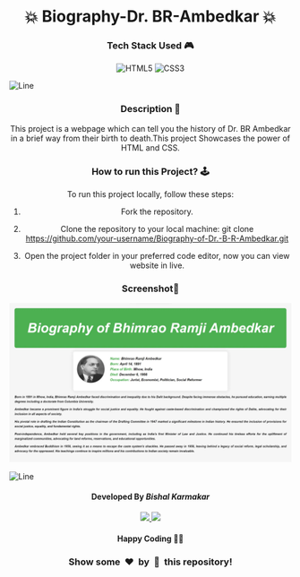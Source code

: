 <h1 align='center'><b>💥 Biography-Dr. BR-Ambedkar 💥</b></h1>

<!-- -------------------------------------------------------------------------------------------------------------- -->

<h3 align='center'>Tech Stack Used 🎮</h3>


<div align='center'>

  ![HTML5](https://img.shields.io/badge/html5-%23E34F26.svg?style=for-the-badge&logo=html5&logoColor=white)
  ![CSS3](https://img.shields.io/badge/css3-%231572B6.svg?style=for-the-badge&logo=css3&logoColor=white)

</div>


![Line](https://github.com/Avdhesh-Varshney/WebMasterLog/assets/114330097/4b78510f-a941-45f8-a9d5-80ed0705e847)

<!-- -------------------------------------------------------------------------------------------------------------- -->

<h3 align='center'>Description 📃</h3>

<div align='center'>
    <p>This project is a webpage which can tell you the history of Dr. BR Ambedkar in a brief way from their birth to death.This project Showcases the power of HTML and CSS.</p>
</div>


<!-- -------------------------------------------------------------------------------------------------------------- -->

<h3 align='center'>How to run this Project? 🕹️</h3>

<div align='center'>
    <p>To run this project locally, follow these steps:

1. Fork the repository.

2. Clone the repository to your local machine:
    git clone https://github.com/your-username/Biography-of-Dr.-B-R-Ambedkar.git

3. Open the project folder in your preferred code editor, now you can view website in live.

</p>
</div>

<!-- -------------------------------------------------------------------------------------------------------------- -->

<h3 align='center'>Screenshot📸</h3>
<img src ='./Biography-BR-Ambedkar.webp'>

![Line](https://github.com/Avdhesh-Varshney/WebMasterLog/assets/114330097/4b78510f-a941-45f8-a9d5-80ed0705e847)

<!-- -------------------------------------------------------------------------------------------------------------- -->

<h4 align='center'>Developed By <b><i>Bishal Karmakar</i></b></h4>
<p align='center'>
  <a href='https://www.linkedin.com/in/bishal-karmakar-03629524b/'>
    <img src='https://img.shields.io/badge/linkedin-%230077B5.svg?style=for-the-badge&logo=linkedin&logoColor=white' />
  </a>
  <a href='https://github.com/Bishal-35'>
    <img src='https://img.shields.io/badge/github-%23121011.svg?style=for-the-badge&logo=github&logoColor=white' />
  </a>
</p>

<h4 align='center'>Happy Coding 🧑‍💻</h4>

<h3 align="center">Show some &nbsp;❤️&nbsp; by &nbsp;🌟&nbsp; this repository!</h3>
